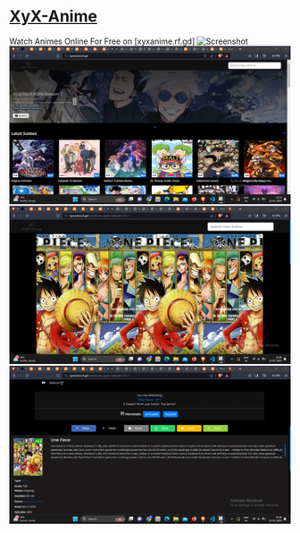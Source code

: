 # [XyX-Anime](https://xyxanime.rf.gd)


Watch Animes Online For Free on [xyxanime.rf.gd]
![Screenshot](https://github.com/codex0555/XyX-Anime/blob/main/preview1.png)
![Screenshot](https://github.com/codex0555/XyX-Anime/blob/main/preview2.png)
![Screenshot](https://github.com/codex0555/XyX-Anime/blob/main/preview3.png)
![Screenshot](https://github.com/codex0555/XyX-Anime/blob/main/preview4.png)

